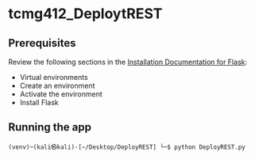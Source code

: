 # tcmg412_DeploytREST

## Prerequisites

Review the following sections in the [Installation Documentation for Flask](https://flask.palletsprojects.com/en/2.2.x/installation/):
- Virtual environments
- Create an environment
- Activate the environment
- Install Flask

## Running the app
`(venv)─(kali㉿kali)-[~/Desktop/DeployREST]
└─$ python DeployREST.py`
